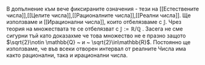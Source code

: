 В допълнение към вече фиксираните означения - тези на [[Естествените числа]],[[Целите числа]],[[Рационалните числа]],[[Реални числа]].
Ще използваме и [[Ирационални числа]], които отбелязваме с $\mathbb{J}$. Чрез теория на множествата те се отбелязват с $\mathbb{J}:=\mathbb{R}/ \mathbb{Q}$ . Засега не сме сигурни тъй като доказахме че това множество не е празно защото $\sqrt{2}\notin \mathbb{Q} ~ и ~ \sqrt{2}\in\mathbb{R}$. Постоянно ще използваме, че във всеки отворен интервал от реалните Числа има както рационални, така и ирационални числа.  
